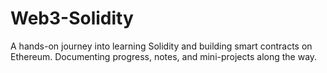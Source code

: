 # Web3-Solidity
A hands-on journey into learning Solidity and building smart contracts on Ethereum. Documenting progress, notes, and mini-projects along the way.
